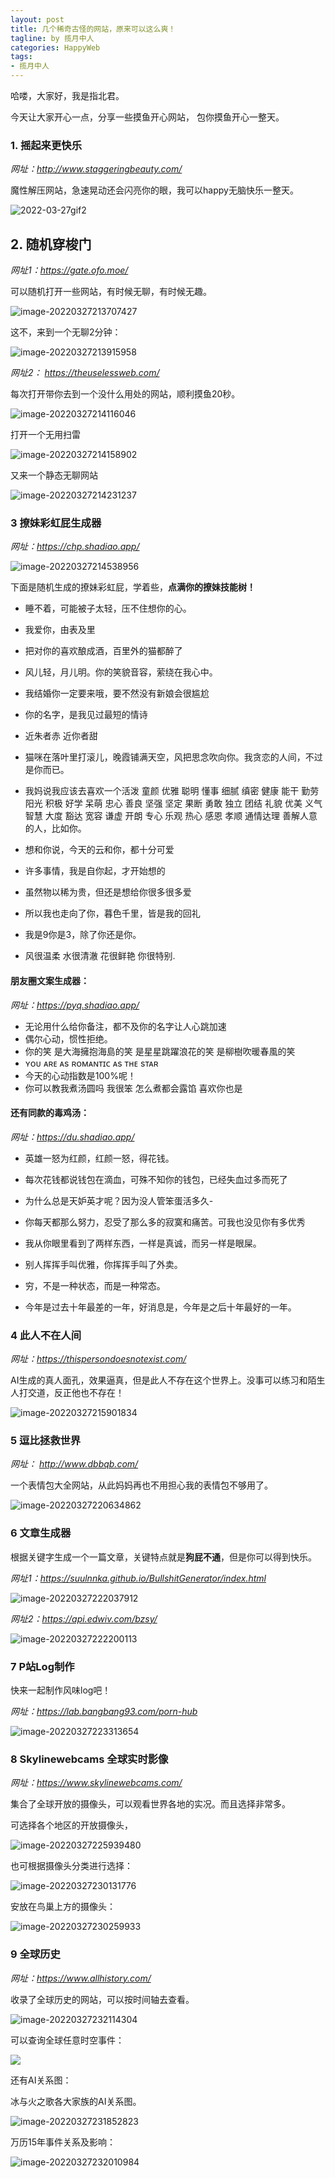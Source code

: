 ```yaml
---
layout: post
title: 几个稀奇古怪的网站，原来可以这么爽！
tagline: by 揽月中人
categories: HappyWeb
tags:
- 揽月中人
---
```


哈喽，大家好，我是指北君。

今天让大家开心一点，分享一些摸鱼开心网站，  包你摸鱼开心一整天。



<!--more-->

### 1. 摇起来更快乐

*网址：http://www.staggeringbeauty.com/*

魔性解压网站，急速晃动还会闪亮你的眼，我可以happy无脑快乐一整天。

![2022-03-27gif2](https://www.javanorth.cn/assets/images/2022/lyj/happyFunWeb1.gif)





## 2. 随机穿梭门



*网址1：https://gate.ofo.moe/*

可以随机打开一些网站，有时候无聊，有时候无趣。

![image-20220327213707427](https://www.javanorth.cn/assets/images/2022/lyj/happyFunWeb2.gif)



这不，来到一个无聊2分钟：

![image-20220327213915958](https://www.javanorth.cn/assets/images/2022/lyj/happyFunWeb3.gif)





*网址2： https://theuselessweb.com/*

每次打开带你去到一个没什么用处的网站，顺利摸鱼20秒。

![image-20220327214116046](https://www.javanorth.cn/assets/images/2022/lyj/happyFunWeb4.gif)





打开一个无用扫雷

![image-20220327214158902](https://www.javanorth.cn/assets/images/2022/lyj/happyFunWeb5.gif)



又来一个静态无聊网站

![image-20220327214231237](https://www.javanorth.cn/assets/images/2022/lyj/happyFunWeb6.gif)



### 3 撩妹彩虹屁生成器

*网址：https://chp.shadiao.app/*

![image-20220327214538956](E:\javaNorth\javanorth\assets\images\2022\lyj\happyFunWeb6-1.gif)

下面是随机生成的撩妹彩虹屁，学着些，**点满你的撩妹技能树！**

- 睡不着，可能被子太轻，压不住想你的心。

- 我爱你，由表及里

- 把对你的喜欢酿成酒，百里外的猫都醉了

- 风儿轻，月儿明。你的笑貌音容，萦绕在我心中。

- 我结婚你一定要来哦，要不然没有新娘会很尴尬

- 你的名字，是我见过最短的情诗

- 近朱者赤 近你者甜

- 猫咪在落叶里打滚儿，晚霞铺满天空，风把思念吹向你。我贪恋的人间，不过是你而已。

- 我妈说我应该去喜欢一个活泼 童颜 优雅 聪明 懂事 细腻 缜密 健康 能干 勤劳 阳光 积极 好学 呆萌 忠心 善良 坚强 坚定 果断 勇敢 独立 团结 礼貌 优美 义气 智慧 大度 豁达 宽容 谦虚 开朗 专心 乐观 热心 感恩 孝顺 通情达理 善解人意的人，比如你。

- 想和你说，今天的云和你，都十分可爱

- 许多事情，我是自你起，才开始想的

- 虽然物以稀为贵，但还是想给你很多很多爱

- 所以我也走向了你，暮色千里，皆是我的回礼

- 我是9你是3，除了你还是你。

- 风很温柔 水很清澈 花很鲜艳 你很特别.

  

#### 朋友圈文案生成器：

*网址：https://pyq.shadiao.app/*

- 无论用什么给你备注，都不及你的名字让人心跳加速
- 偶尔心动，惯性拒绝。
- 你的笑 是大海擁抱海島的笑 是星星跳躍浪花的笑 是柳樹吹暖春風的笑
- ʏᴏᴜ ᴀʀᴇ ᴀs ʀᴏᴍᴀɴᴛɪᴄ ᴀs ᴛʜᴇ sᴛᴀʀ
- 今天的心动指数是100%呢！
- 你可以教我煮汤圆吗 我很笨 怎么煮都会露馅 喜欢你也是

#### 还有同款的毒鸡汤：

*网址：https://du.shadiao.app/*

- 英雄一怒为红颜，红颜一怒，得花钱。
- 每次花钱都说钱包在滴血，可殊不知你的钱包，已经失血过多而死了

- 为什么总是天妒英才呢？因为没人管笨蛋活多久- 
- 你每天都那么努力，忍受了那么多的寂寞和痛苦。可我也没见你有多优秀
- 我从你眼里看到了两样东西，一样是真诚，而另一样是眼屎。
- 别人挥挥手叫优雅，你挥挥手叫了外卖。
- 穷，不是一种状态，而是一种常态。
- 今年是过去十年最差的一年，好消息是，今年是之后十年最好的一年。



### 4 此人不在人间

*网址：https://thispersondoesnotexist.com/*

AI生成的真人面孔，效果逼真，但是此人不存在这个世界上。没事可以练习和陌生人打交道，反正他也不存在！

![image-20220327215901834](https://www.javanorth.cn/assets/images/2022/lyj/happyFunWeb7.gif)



### 5 逗比拯救世界

*网址： http://www.dbbqb.com/*

一个表情包大全网站，从此妈妈再也不用担心我的表情包不够用了。

![image-20220327220634862](https://www.javanorth.cn/assets/images/2022/lyj/happyFunWeb8.gif)





### 6 文章生成器

根据关键字生成一个一篇文章，关键特点就是**狗屁不通**，但是你可以得到快乐。

*网址1：https://suulnnka.github.io/BullshitGenerator/index.html*

![image-20220327222037912](https://www.javanorth.cn/assets/images/2022/lyj/happyFunWeb9.gif)



*网址2：https://api.edwiv.com/bzsy/*

![image-20220327222200113](https://www.javanorth.cn/assets/images/2022/lyj/happyFunWeb11.gif)



### 7 P站Log制作

快来一起制作风味log吧！

*网址：https://lab.bangbang93.com/porn-hub*

![image-20220327223313654](https://www.javanorth.cn/assets/images/2022/lyj/happyFunWeb12.gif)







### 8 Skylinewebcams 全球实时影像

*网址：https://www.skylinewebcams.com/*

集合了全球开放的摄像头，可以观看世界各地的实况。而且选择非常多。

可选择各个地区的开放摄像头，

![image-20220327225939480](https://www.javanorth.cn/assets/images/2022/lyj/happyFunWeb13.gif)

也可根据摄像头分类进行选择：

![image-20220327230131776](https://www.javanorth.cn/assets/images/2022/lyj/happyFunWeb14.gif)



安放在鸟巢上方的摄像头：

![image-20220327230259933](https://www.javanorth.cn/assets/images/2022/lyj/happyFunWeb15.gif)



### 9 全球历史

*网址：https://www.allhistory.com/*

收录了全球历史的网站，可以按时间轴去查看。

![image-20220327232114304](https://www.javanorth.cn/assets/images/2022/lyj/happyFunWeb16.gif)

可以查询全球任意时空事件：

![](https://www.javanorth.cn/assets/images/2022/lyj/happyFunWeb17.gif)



还有AI关系图：

冰与火之歌各大家族的AI关系图。

![image-20220327231852823](https://www.javanorth.cn/assets/images/2022/lyj/happyFunWeb18.gif)



万历15年事件关系及影响：

![image-20220327232010984](https://www.javanorth.cn/assets/images/2022/lyj/happyFunWeb19.gif)





